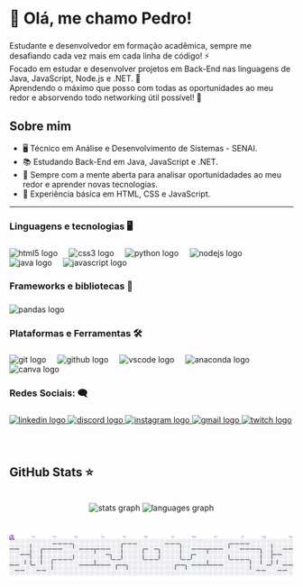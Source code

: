 # 👑 Olá, me chamo Pedro!

###

<p align="left">Estudante e desenvolvedor em formação acadêmica, sempre me desafiando cada vez mais em cada linha de código! ⚡<br>
Focado em estudar e desenvolver projetos em Back-End nas linguagens de Java, JavaScript, Node.js e .NET. 🎯<br>
Aprendendo o máximo que posso com todas as oportunidades ao meu redor e absorvendo todo networking útil possível! 🧠<br>
</p>

## Sobre mim

 - 🖥 Técnico em Análise e Desenvolvimento de Sistemas - SENAI. <br>
 - 📚 Estudando Back-End em Java, JavaScript e .NET. <br>
 - 💭 Sempre com a mente aberta para analisar oportunidadades ao meu redor e aprender novas tecnologias. <br>
 - 🧠 Experiência básica em HTML, CSS e JavaScript. <br>
_________

<p align="left"></p>

###

<h3 align="left">Linguagens e tecnologias 🖥</h3>

###

<div align="left">
  <img src="https://cdn.jsdelivr.net/gh/devicons/devicon/icons/html5/html5-original.svg" height="40" alt="html5 logo"  />
  <img width="12" />
  <img src="https://cdn.jsdelivr.net/gh/devicons/devicon/icons/css3/css3-original.svg" height="40" alt="css3 logo"  />
  <img width="12" />
  <img src="https://cdn.jsdelivr.net/gh/devicons/devicon/icons/python/python-original.svg" height="40" alt="python logo"  />
  <img width="12" />
  <img src="https://cdn.jsdelivr.net/gh/devicons/devicon/icons/nodejs/nodejs-original.svg" height="40" alt="nodejs logo"  />
  <img width="12" />
  <img src="https://cdn.jsdelivr.net/gh/devicons/devicon/icons/java/java-original.svg" height="40" alt="java logo"  />
  <img width="12" />
  <img src="https://cdn.jsdelivr.net/gh/devicons/devicon/icons/javascript/javascript-original.svg" height="40" alt="javascript logo"  />
</div>

###

<h3 align="left">Frameworks e bibliotecas 🚀</h3>

###

<div align="left">
  <img src="https://cdn.jsdelivr.net/gh/devicons/devicon/icons/pandas/pandas-original.svg" height="40" alt="pandas logo"  />
</div>

###

<h3 align="left">Plataformas e Ferramentas 🛠</h3>

###

<div align="left">
  <img src="https://cdn.jsdelivr.net/gh/devicons/devicon/icons/git/git-original.svg" height="40" alt="git logo"  />
  <img width="12" />
  <img src="https://cdn.jsdelivr.net/gh/devicons/devicon/icons/github/github-original.svg" height="40" alt="github logo"  />
  <img width="12" />
  <img src="https://cdn.jsdelivr.net/gh/devicons/devicon/icons/vscode/vscode-original.svg" height="40" alt="vscode logo"  />
  <img width="12" />
  <img src="https://cdn.jsdelivr.net/gh/devicons/devicon/icons/anaconda/anaconda-original.svg" height="40" alt="anaconda logo"  />
  <img width="12" />
  <img src="https://cdn.jsdelivr.net/gh/devicons/devicon/icons/canva/canva-original.svg" height="40" alt="canva logo"  />
</div>

###

<h3 align="left">Redes Sociais: 🗨</h3>

###

<div align="left">
  <a href="https://www.linkedin.com/in/pdsantosdev/" target="_blank">
    <img src="https://raw.githubusercontent.com/maurodesouza/profile-readme-generator/master/src/assets/icons/social/linkedin/default.svg" width="52" height="40" alt="linkedin logo"  />
  </a>
  <a href="Perfil no Discord: santosxis" target="_blank">
    <img src="https://raw.githubusercontent.com/maurodesouza/profile-readme-generator/master/src/assets/icons/social/discord/default.svg" width="52" height="40" alt="discord logo"  />
  </a>
  <a href="www.instagram.com/pdsantosx" target="_blank">
    <img src="https://raw.githubusercontent.com/maurodesouza/profile-readme-generator/master/src/assets/icons/social/instagram/default.svg" width="52" height="40" alt="instagram logo"  />
  </a>
  <a href="pd.santos.profissional@gmail.com" target="_blank">
    <img src="https://raw.githubusercontent.com/maurodesouza/profile-readme-generator/master/src/assets/icons/social/gmail/default.svg" width="52" height="40" alt="gmail logo"  />
  </a>
  <a href="https://www.twitch.tv/iamsantosx" target="_blank">
    <img src="https://raw.githubusercontent.com/maurodesouza/profile-readme-generator/master/src/assets/icons/social/twitch/default.svg" width="52" height="40" alt="twitch logo"  />
  </a>
</div>

###
<br>

## GitHub Stats ⭐
<br>
<div align="center">
  <img src="https://github-readme-stats.vercel.app/api?username=pdsantosx&hide_title=false&hide_rank=false&show_icons=true&include_all_commits=true&count_private=true&disable_animations=false&theme=dark&locale=pt-br&hide_border=false&order=1" height="150" alt="stats graph"  />
  <img src="https://github-readme-stats.vercel.app/api/top-langs?username=pdsantosx&locale=pt-br&hide_title=false&layout=compact&card_width=320&langs_count=5&theme=dark&hide_border=false&order=2&custom_title=Linguagens%20utilizadas" height="150" alt="languages graph"  />
</div>

###
<br>

<picture>
  <source media="(prefers-color-scheme: dark)" srcset="https://raw.githubusercontent.com/pdsantosx/pdsantosx/output/pacman-contribution-graph-dark.svg">
  <source media="(prefers-color-scheme: light)" srcset="https://raw.githubusercontent.com/pdsantosx/pdsantosx/output/pacman-contribution-graph.svg">
  <img alt="pacman contribution graph" src="https://raw.githubusercontent.com/pdsantosx/pdsantosx/output/pacman-contribution-graph.svg">
</picture>

###
